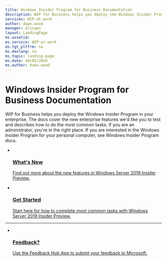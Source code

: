 ```yaml
---
title: Windows Insider Program for Business Documentation
description: WIP for Business helps you deploy the Windows Insider Program in your enterprise. The docs cover the new enterprise features we'd like you to test and describes how to do the most common tasks. If you are an administrator, you're in the right place. If you are interested in the Windows Insider Program for your personal computer, see Windows Insider Program docs.
services: WIP-at-work
author: dawn.wood
manager: elizapo
layout: LandingPage
ms.assetid: 
ms.service: WIP-at-work
ms.tgt_pltfrm: na
ms.devlang: na
ms.topic: landing-page
ms.date: 40/05/2018
ms.author: dawn.wood
---
```

# Windows Insider Program for Business Documentation

WIP for Business helps you deploy the Windows Insider Program in your enterprise. The docs cover the new enterprise features we'd like you to test and describes how to do the most common tasks. If you are an administrator, you're in the right place. If you are interested in the Windows Insider Program for your personal computer, see Windows Insider Program docs.

<ul id="main" class="cardsC cols col2">
    <li>
        <a href="Whats-new-wip-at-work.md">
            <div class="cardSize">
                <div class="cardPadding">
                    <div class="card">
                        <div class="cardImageOuter">
                            <div class="cardImage bgdAccent1"> 
                                <img src="https://docs.microsoft.com/media/common/i_whats-new.svg" alt="" />
                            </div>
                        </div>
                        <div class="cardText">
                            <h3>What's New</h3>
                            <p>Find out more about the new features in Windows Server 2019 Insider Preview.</p>
                        </div>
                    </div>
                </div>
            </div>
        </a>
    </li>
    <li>
        <a href="Get-started-wip-at-work.md">
            <div class="cardSize">
                <div class="cardPadding">
                    <div class="card">
                        <div class="cardImageOuter">
                            <div class="cardImage bgdAccent1"> 
                                <img src="https://docs.microsoft.com/media/common/i_get-started.svg" alt="" />
                            </div>
                        </div>
                        <div class="cardText">
                            <h3>Get Started</h3>
                            <p>Start here for how to complete most common tasks with Windows Server 2019 Insider Preview.</p>
                        </div>
                    </div>
                </div>
            </div>
        </a>
    </li>
</ul>

---

<ul class="cardsF panelContent">
    <li>
        <a href="">
        <div class="cardSize">
            <div class="cardPadding">
                <div class="card">
                    <div class="cardImageOuter">
                        <div class="cardImage">
                            <img src="https://docs.microsoft.com/media/common/i_feedback.svg" alt="" />
                        </div>
                    </div>
                    <div class="cardText">
                        <h3>Feedback?</h3>
                <p>Use the Feedback Hub App to submit your feedback to Microsoft.</p>
                    </div>
                </div>
            </div>
        </div>
        </a>
    </li> 
</ul>